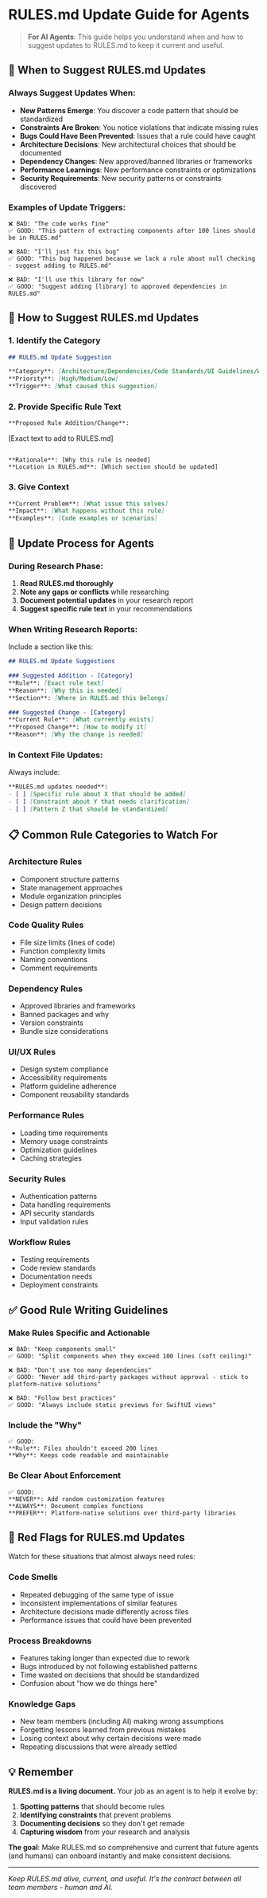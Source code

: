 # RULES.md Update Guide for Agents

> **For AI Agents**: This guide helps you understand when and how to suggest updates to RULES.md to keep it current and useful.

## 🎯 When to Suggest RULES.md Updates

### Always Suggest Updates When:
- **New Patterns Emerge**: You discover a code pattern that should be standardized
- **Constraints Are Broken**: You notice violations that indicate missing rules
- **Bugs Could Have Been Prevented**: Issues that a rule could have caught
- **Architecture Decisions**: New architectural choices that should be documented
- **Dependency Changes**: New approved/banned libraries or frameworks
- **Performance Learnings**: New performance constraints or optimizations
- **Security Requirements**: New security patterns or constraints discovered

### Examples of Update Triggers:
```
❌ BAD: "The code works fine" 
✅ GOOD: "This pattern of extracting components after 100 lines should be in RULES.md"

❌ BAD: "I'll just fix this bug"
✅ GOOD: "This bug happened because we lack a rule about null checking - suggest adding to RULES.md"

❌ BAD: "I'll use this library for now"
✅ GOOD: "Suggest adding [library] to approved dependencies in RULES.md"
```

## 📝 How to Suggest RULES.md Updates

### 1. Identify the Category
```markdown
## RULES.md Update Suggestion

**Category**: [Architecture/Dependencies/Code Standards/UI Guidelines/Workflow/etc.]
**Priority**: [High/Medium/Low]
**Trigger**: [What caused this suggestion]
```

### 2. Provide Specific Rule Text
```markdown
**Proposed Rule Addition/Change**:
```
[Exact text to add to RULES.md]
```

**Rationale**: [Why this rule is needed]
**Location in RULES.md**: [Which section should be updated]
```

### 3. Give Context
```markdown
**Current Problem**: [What issue this solves]
**Impact**: [What happens without this rule]
**Examples**: [Code examples or scenarios]
```

## 🔄 Update Process for Agents

### During Research Phase:
1. **Read RULES.md thoroughly**
2. **Note any gaps or conflicts** while researching
3. **Document potential updates** in your research report
4. **Suggest specific rule text** in your recommendations

### When Writing Research Reports:
Include a section like this:
```markdown
## RULES.md Update Suggestions

### Suggested Addition - [Category]
**Rule**: [Exact rule text]
**Reason**: [Why this is needed]
**Section**: [Where in RULES.md this belongs]

### Suggested Change - [Category]  
**Current Rule**: [What currently exists]
**Proposed Change**: [How to modify it]
**Reason**: [Why the change is needed]
```

### In Context File Updates:
Always include:
```markdown
**RULES.md updates needed**: 
- [ ] [Specific rule about X that should be added]
- [ ] [Constraint about Y that needs clarification]
- [ ] [Pattern Z that should be standardized]
```

## 📋 Common Rule Categories to Watch For

### Architecture Rules
- Component structure patterns
- State management approaches
- Module organization principles
- Design pattern decisions

### Code Quality Rules
- File size limits (lines of code)
- Function complexity limits
- Naming conventions
- Comment requirements

### Dependency Rules
- Approved libraries and frameworks
- Banned packages and why
- Version constraints
- Bundle size considerations

### UI/UX Rules
- Design system compliance
- Accessibility requirements
- Platform guideline adherence
- Component reusability standards

### Performance Rules
- Loading time requirements
- Memory usage constraints
- Optimization guidelines
- Caching strategies

### Security Rules
- Authentication patterns
- Data handling requirements
- API security standards
- Input validation rules

### Workflow Rules
- Testing requirements
- Code review standards
- Documentation needs
- Deployment constraints

## ✅ Good Rule Writing Guidelines

### Make Rules Specific and Actionable
```
❌ BAD: "Keep components small"
✅ GOOD: "Split components when they exceed 100 lines (soft ceiling)"

❌ BAD: "Don't use too many dependencies"  
✅ GOOD: "Never add third-party packages without approval - stick to platform-native solutions"

❌ BAD: "Follow best practices"
✅ GOOD: "Always include static previews for SwiftUI views"
```

### Include the "Why"
```
✅ GOOD: 
**Rule**: Files shouldn't exceed 200 lines
**Why**: Keeps code readable and maintainable
```

### Be Clear About Enforcement
```
✅ GOOD:
**NEVER**: Add random customization features
**ALWAYS**: Document complex functions
**PREFER**: Platform-native solutions over third-party libraries
```

## 🚨 Red Flags for RULES.md Updates

Watch for these situations that almost always need rules:

### Code Smells
- Repeated debugging of the same type of issue
- Inconsistent implementations of similar features
- Architecture decisions made differently across files
- Performance issues that could have been prevented

### Process Breakdowns
- Features taking longer than expected due to rework
- Bugs introduced by not following established patterns
- Time wasted on decisions that should be standardized
- Confusion about "how we do things here"

### Knowledge Gaps
- New team members (including AI) making wrong assumptions
- Forgetting lessons learned from previous mistakes
- Losing context about why certain decisions were made
- Repeating discussions that were already settled

## 💡 Remember

**RULES.md is a living document.** Your job as an agent is to help it evolve by:

1. **Spotting patterns** that should become rules
2. **Identifying constraints** that prevent problems
3. **Documenting decisions** so they don't get remade
4. **Capturing wisdom** from your research and analysis

**The goal**: Make RULES.md so comprehensive and current that future agents (and humans) can onboard instantly and make consistent decisions.

---

*Keep RULES.md alive, current, and useful. It's the contract between all team members - human and AI.*
